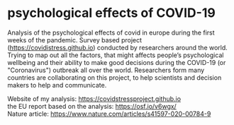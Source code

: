 # psychological effects of COVID-19
Analysis of the psychological effects of covid in europe during the first weeks of the pandemic. Survey based project (https://covidistress.github.io) conducted by researchers around the world. Trying to map out all the factors, that might affects people’s psychological wellbeing and their ability to make good decisions during the COVID-19 (or "Coronavirus") outbreak all over the world. Researchers form many countries are collaborating on this project, to help scientists and decision makers to help and communicate.

Website of my analysis: https://covidstressproject.github.io <br>
the EU report based on the analysis: https://osf.io/v6wgx/ <br>
Nature article: https://www.nature.com/articles/s41597-020-00784-9
